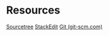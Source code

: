 # Resources

[Sourcetree](https://www.sourcetreeapp.com/)
[StackEdit](https://stackedit.io/)
[Git (git-scm.com)](https://git-scm.com/)
